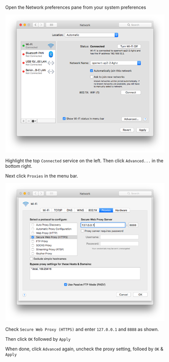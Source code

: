 Open the Network preferences pane from your system preferences

![Network1](network1.png)

Highlight the top `Connected` service on the left. Then click `Advanced...` in the bottom right.

Next click `Proxies` in the menu bar.

![Network2](network2.png)

Check `Secure Web Proxy (HTTPS)` and enter `127.0.0.1` and `8888` as shown.

Then click `OK` followed by `Apply`

When done, click `Advanced` again, uncheck the proxy setting, folloed by `OK` & `Apply`
